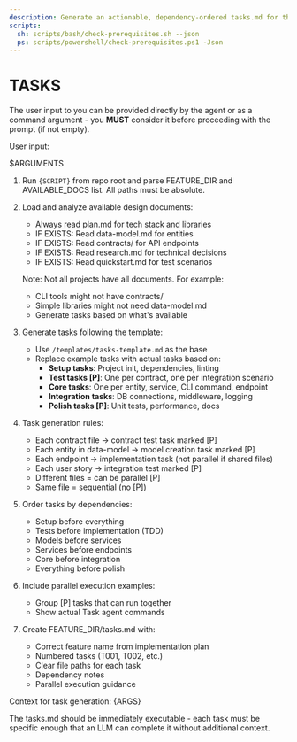 ```yaml
---
description: Generate an actionable, dependency-ordered tasks.md for the feature based on available design artifacts.
scripts:
  sh: scripts/bash/check-prerequisites.sh --json
  ps: scripts/powershell/check-prerequisites.ps1 -Json
---
```

# TASKS

The user input to you can be provided directly by the agent or as a command argument - you **MUST** consider it before proceeding with the prompt (if not empty).

User input:

$ARGUMENTS

1. Run `{SCRIPT}` from repo root and parse FEATURE_DIR and AVAILABLE_DOCS list. All paths must be absolute.
2. Load and analyze available design documents:
   - Always read plan.md for tech stack and libraries
   - IF EXISTS: Read data-model.md for entities
   - IF EXISTS: Read contracts/ for API endpoints
   - IF EXISTS: Read research.md for technical decisions
   - IF EXISTS: Read quickstart.md for test scenarios

   Note: Not all projects have all documents. For example:
   - CLI tools might not have contracts/
   - Simple libraries might not need data-model.md
   - Generate tasks based on what's available

3. Generate tasks following the template:
   - Use `/templates/tasks-template.md` as the base
   - Replace example tasks with actual tasks based on:
     - **Setup tasks**: Project init, dependencies, linting
     - **Test tasks [P]**: One per contract, one per integration scenario
     - **Core tasks**: One per entity, service, CLI command, endpoint
     - **Integration tasks**: DB connections, middleware, logging
     - **Polish tasks [P]**: Unit tests, performance, docs

4. Task generation rules:
   - Each contract file → contract test task marked [P]
   - Each entity in data-model → model creation task marked [P]
   - Each endpoint → implementation task (not parallel if shared files)
   - Each user story → integration test marked [P]
   - Different files = can be parallel [P]
   - Same file = sequential (no [P])

5. Order tasks by dependencies:
   - Setup before everything
   - Tests before implementation (TDD)
   - Models before services
   - Services before endpoints
   - Core before integration
   - Everything before polish

6. Include parallel execution examples:
   - Group [P] tasks that can run together
   - Show actual Task agent commands

7. Create FEATURE_DIR/tasks.md with:
   - Correct feature name from implementation plan
   - Numbered tasks (T001, T002, etc.)
   - Clear file paths for each task
   - Dependency notes
   - Parallel execution guidance

Context for task generation: {ARGS}

The tasks.md should be immediately executable - each task must be specific enough that an LLM can complete it without additional context.
